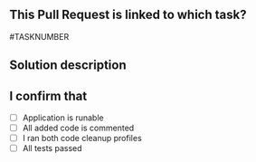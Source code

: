 ## This Pull Request is linked to which task?

#TASKNUMBER

## Solution description



## I confirm that

- [ ] Application is runable
- [ ] All added code is commented
- [ ] I ran both code cleanup profiles
- [ ] All tests passed
